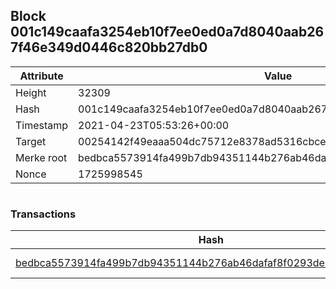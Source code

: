 ## Block 001c149caafa3254eb10f7ee0ed0a7d8040aab267f46e349d0446c820bb27db0

Attribute | Value
--- | ---
Height | 32309
Hash | 001c149caafa3254eb10f7ee0ed0a7d8040aab267f46e349d0446c820bb27db0
Timestamp | 2021-04-23T05:53:26+00:00
Target | 00254142f49eaaa504dc75712e8378ad5316cbcead634704b3734b6271167cc4
Merke root | bedbca5573914fa499b7db94351144b276ab46dafaf8f0293dec673c5187d6db
Nonce | 1725998545

```

```

### Transactions

Hash | Amount
--- | ---
[bedbca5573914fa499b7db94351144b276ab46dafaf8f0293dec673c5187d6db](bedbca5573914fa499b7db94351144b276ab46dafaf8f0293dec673c5187d6db.md) | 10.00000000 SKEPTI 
